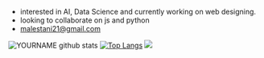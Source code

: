 - interested in AI, Data Science and currently working on web designing.
- looking to collaborate on js and python
- malestani21@gmail.com

<!---
Mustafa-Zahedi/Mustafa-Zahedi is a ✨ special ✨ repository because its `README.md` (this file) appears on your GitHub profile.
You can click the Preview link to take a look at your changes.
--->

![YOURNAME github stats](https://github-readme-stats.vercel.app/api?username=Mustafa-Zahedi&show_icons=true&hide_border=true)
[![Top Langs](https://github-readme-stats.vercel.app/api/top-langs/?username=Mustafa-Zahedi)](https://github.com/anuraghazra/github-readme-stats)
![](https://img.shields.io/badge/<JavaScript>-<ReactJs>-<NextJs>-<tailwindcss>-<Bootstrap>-<Php>-informational?style=flat&logo=<LOGO_NAME>&logoColor=white&color=2bbc8a)

